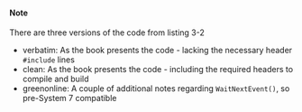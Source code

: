 #### Note

There are three versions of the code from listing 3-2

- verbatim: As the book presents the code - lacking the necessary header `#include` lines
- clean: As the book presents the code - including the required headers to compile and build
- greenonline: A couple of additional notes regarding `WaitNextEvent()`, so pre-System 7 compatible
